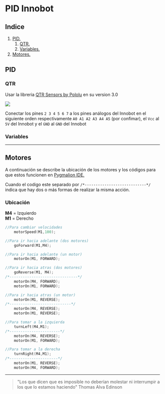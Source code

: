 # PID Innobot

## Indice
1. [PID.](#pid)
    1. [QTR.](#qtr)
    2. [Variables.](#variables)
2. [Motores.](#motores)

## PID
### QTR
Usar la libreria [QTR Sensors by Pololu](https://github.com/pololu/qtr-sensors-arduino) en su version 3.0

![](https://i.postimg.cc/s2yjDdMg/qtr8.png)

Conectar los pines `2 3 4 5 6 7` a los pines análogos del Innobot en el siguiente orden respectivamente `A0 A1 A2 A3 A4 A5` (por confimar), el `Vcc` al `5V` del Innobot y el `GND` al `GND` del Innobot

### Variables

---
## Motores
A continuación se describe la ubicación de los motores y los códigos para que estos funcionen en [Pygmalion IDE.](https://pygmalion.tech/software/)

Cuando el codigo este separado por `/*----------------------------*/` indica que hay dos o más formas de realizar la misma acción.

### Ubicación

**M4** = Izquierdo <br>
**M1** = Derecho

```c++
//Para cambiar velocidades
    motorSpeed(M1,100);
```
```c++
//Para ir hacia adelante (dos motores)
    goForward(M1,M4);
```
```c++
//Para ir hacia adelante (un motor)
    motorOn(M1, FORWARD);
```
```c++
//Para ir hacia atras (dos motores)
    goReverse(M1, M4);
/*-------------------------------*/
    motorOn(M4, FORWARD);
    motorOn(M1, FORWARD);
```
```c++
//Para ir hacia atras (un motor)
    motorOn(M1, REVERSE);
/*----------------------------*/
    motorOn(M4, REVERSE);
    motorOn(M1, REVERSE);
```
```c++
//Para tomar a la izquierda
    turnLeft(M4,M1);
/*-----------------------*/
    motorOn(M4, REVERSE);
    motorOn(M1, FORWARD);
```
```c++
//Para tomar a la derecha
    turnRight(M4,M1);
/*----------------------*/
    motorOn(M1, REVERSE);
    motorOn(M4, FORWARD);
```
---
> "Los que dicen que es imposible no deberían molestar ni interrumpir a los que lo estamos haciendo"
> Thomas Alva Edinson
